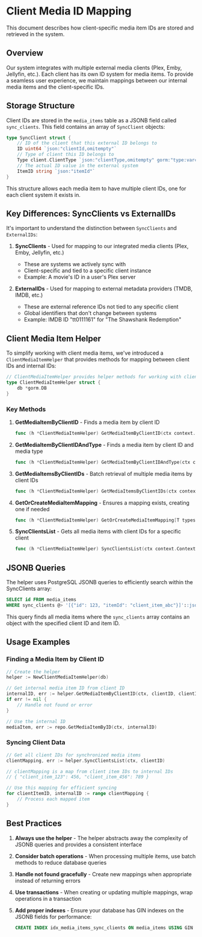 # Client Media ID Mapping

This document describes how client-specific media item IDs are stored and retrieved in the system.

## Overview

Our system integrates with multiple external media clients (Plex, Emby, Jellyfin, etc.). Each client has its own ID system for media items. To provide a seamless user experience, we maintain mappings between our internal media items and the client-specific IDs.

## Storage Structure

Client IDs are stored in the `media_items` table as a JSONB field called `sync_clients`. This field contains an array of `SyncClient` objects:

```go
type SyncClient struct {
    // ID of the client that this external ID belongs to
    ID uint64 `json:"clientId,omitempty"`
    // Type of client this ID belongs to
    Type client.ClientType `json:"clientType,omitempty" gorm:"type:varchar(50)"`
    // The actual ID value in the external system
    ItemID string `json:"itemId"`
}
```

This structure allows each media item to have multiple client IDs, one for each client system it exists in.

## Key Differences: SyncClients vs ExternalIDs

It's important to understand the distinction between `SyncClients` and `ExternalIDs`:

1. **SyncClients** - Used for mapping to our integrated media clients (Plex, Emby, Jellyfin, etc.)
   - These are systems we actively sync with
   - Client-specific and tied to a specific client instance
   - Example: A movie's ID in a user's Plex server

2. **ExternalIDs** - Used for mapping to external metadata providers (TMDB, IMDB, etc.)
   - These are external reference IDs not tied to any specific client
   - Global identifiers that don't change between systems
   - Example: IMDB ID "tt0111161" for "The Shawshank Redemption"

## Client Media Item Helper

To simplify working with client media items, we've introduced a `ClientMediaItemHelper` that provides methods for mapping between client IDs and internal IDs:

```go
// ClientMediaItemHelper provides helper methods for working with client media items
type ClientMediaItemHelper struct {
    db *gorm.DB
}
```

### Key Methods

1. **GetMediaItemByClientID** - Finds a media item by client ID
   ```go
   func (h *ClientMediaItemHelper) GetMediaItemByClientID(ctx context.Context, clientID uint64, clientItemID string) (uint64, error)
   ```

2. **GetMediaItemByClientIDAndType** - Finds a media item by client ID and media type
   ```go
   func (h *ClientMediaItemHelper) GetMediaItemByClientIDAndType(ctx context.Context, clientID uint64, clientItemID string, mediaType types.MediaType) (uint64, error)
   ```

3. **GetMediaItemsByClientIDs** - Batch retrieval of multiple media items by client IDs
   ```go
   func (h *ClientMediaItemHelper) GetMediaItemsByClientIDs(ctx context.Context, clientID uint64, clientItemIDs []string) (map[string]uint64, error)
   ```

4. **GetOrCreateMediaItemMapping** - Ensures a mapping exists, creating one if needed
   ```go
   func (h *ClientMediaItemHelper) GetOrCreateMediaItemMapping[T types.MediaData](ctx context.Context, clientID uint64, clientType types.ClientType, clientItemID string, mediaType types.MediaType, title string, data T) (uint64, error)
   ```

5. **SyncClientsList** - Gets all media items with client IDs for a specific client
   ```go
   func (h *ClientMediaItemHelper) SyncClientsList(ctx context.Context, clientID uint64) (map[string]uint64, error)
   ```

## JSONB Queries

The helper uses PostgreSQL JSONB queries to efficiently search within the SyncClients array:

```sql
SELECT id FROM media_items 
WHERE sync_clients @> '[{"id": 123, "itemId": "client_item_abc"}]'::jsonb
```

This query finds all media items where the `sync_clients` array contains an object with the specified client ID and item ID.

## Usage Examples

### Finding a Media Item by Client ID

```go
// Create the helper
helper := NewClientMediaItemHelper(db)

// Get internal media item ID from client ID
internalID, err := helper.GetMediaItemByClientID(ctx, clientID, clientItemID)
if err != nil {
    // Handle not found or error
}

// Use the internal ID
mediaItem, err := repo.GetMediaItemByID(ctx, internalID)
```

### Syncing Client Data

```go
// Get all client IDs for synchronized media items
clientMapping, err := helper.SyncClientsList(ctx, clientID)

// clientMapping is a map from client item IDs to internal IDs
// { "client_item_123": 456, "client_item_456": 789 }

// Use this mapping for efficient syncing
for clientItemID, internalID := range clientMapping {
    // Process each mapped item
}
```

## Best Practices

1. **Always use the helper** - The helper abstracts away the complexity of JSONB queries and provides a consistent interface

2. **Consider batch operations** - When processing multiple items, use batch methods to reduce database queries

3. **Handle not found gracefully** - Create new mappings when appropriate instead of returning errors

4. **Use transactions** - When creating or updating multiple mappings, wrap operations in a transaction

5. **Add proper indexes** - Ensure your database has GIN indexes on the JSONB fields for performance:
   ```sql
   CREATE INDEX idx_media_items_sync_clients ON media_items USING GIN (sync_clients);
   ```